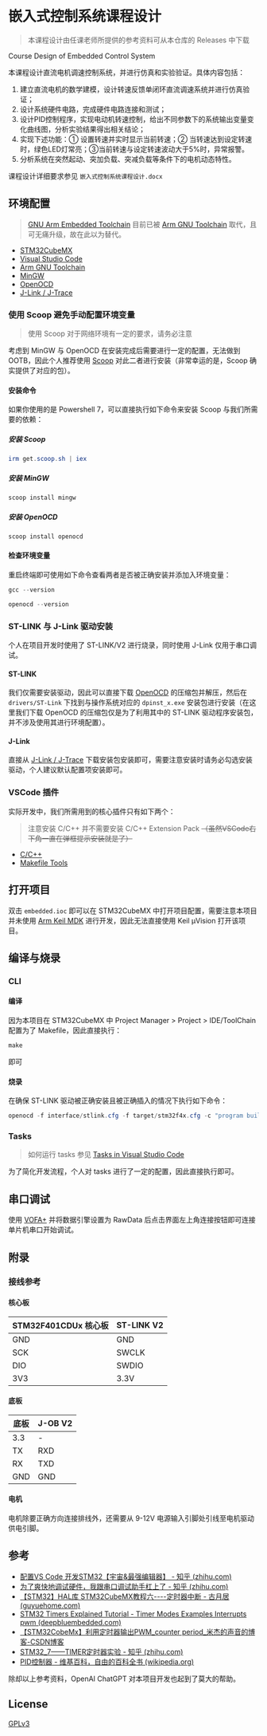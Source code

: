 # 嵌入式控制系统课程设计

> 本课程设计由任课老师所提供的参考资料可从本仓库的 Releases 中下载

Course Design of Embedded Control System

本课程设计直流电机调速控制系统，并进行仿真和实验验证。具体内容包括：

1. 建立直流电机的数学建模，设计转速反馈单闭环直流调速系统并进行仿真验证；
2. 设计系统硬件电路，完成硬件电路连接和测试；
3. 设计PID控制程序，实现电动机转速控制，给出不同参数下的系统输出变量变化曲线图，分析实验结果得出相关结论；
4. 实现下述功能：① 设置转速并实时显示当前转速；② 当转速达到设定转速时，绿色LED灯常亮；③当前转速与设定转速波动大于5%时，异常报警。
5. 分析系统在突然起动、突加负载、突减负载等条件下的电机动态特性。

课程设计详细要求参见 `嵌入式控制系统课程设计.docx`

## 环境配置

> [GNU Arm Embedded Toolchain](https://developer.arm.com/downloads/-/gnu-rm) 目前已被 [Arm GNU Toolchain](https://developer.arm.com/downloads/-/arm-gnu-toolchain-downloads) 取代，且可无痛升级，故在此以为替代。

- [STM32CubeMX](https://www.st.com/en/development-tools/stm32cubemx.html)
- [Visual Studio Code](https://code.visualstudio.com/)
- [Arm GNU Toolchain](https://developer.arm.com/downloads/-/arm-gnu-toolchain-downloads)
- [MinGW](https://osdn.net/projects/mingw/releases/)
- [OpenOCD](https://gnutoolchains.com/arm-eabi/openocd/)
- [J-Link / J-Trace](https://www.segger.com/downloads/jlink/)

### 使用 Scoop 避免手动配置环境变量

> 使用 Scoop 对于网络环境有一定的要求，请务必注意

考虑到 MinGW 与 OpenOCD 在安装完成后需要进行一定的配置，无法做到 OOTB，因此个人推荐使用 [Scoop](https://scoop.sh/) 对此二者进行安装（非常幸运的是，Scoop 确实提供了对应的包）。

#### 安装命令

如果你使用的是 Powershell 7，可以直接执行如下命令来安装 Scoop 与我们所需要的依赖：

##### 安装 Scoop

```powershell
irm get.scoop.sh | iex
```

##### 安装 MinGW

```powershell
scoop install mingw
```

##### 安装 OpenOCD

```powershell
scoop install openocd
```

#### 检查环境变量

重启终端即可使用如下命令查看两者是否被正确安装并添加入环境变量：

```powershell
gcc --version
```

```powershell
openocd --version
```

### ST-LINK 与 J-Link 驱动安装

个人在项目开发时使用了 ST-LINK/V2 进行烧录，同时使用 J-Link 仅用于串口调试。

#### ST-LINK

我们仅需要安装驱动，因此可以直接下载 [OpenOCD](https://gnutoolchains.com/arm-eabi/openocd/) 的压缩包并解压，然后在 `drivers/ST-Link` 下找到与操作系统对应的 `dpinst_x.exe` 安装包进行安装（在这里我们下载 OpenOCD 的压缩包仅是为了利用其中的 ST-LINK 驱动程序安装包，并不涉及使用其进行环境配置）。

#### J-Link

直接从 [J-Link / J-Trace](https://www.segger.com/downloads/jlink/) 下载安装包安装即可，需要注意安装时请务必勾选安装驱动，个人建议默认配置项安装即可。

### VSCode 插件

实际开发中，我们所需用到的核心插件只有如下两个：

> 注意安装 C/C++ 并不需要安装 C/C++ Extension Pack ~~（虽然VSCode右下角一直在弹框提示安装就是了）~~

- [C/C++](https://marketplace.visualstudio.com/items?itemName=ms-vscode.cpptools)
- [Makefile Tools](https://marketplace.visualstudio.com/items?itemName=ms-vscode.makefile-tools)

## 打开项目

双击 `embedded.ioc` 即可以在 STM32CubeMX 中打开项目配置，需要注意本项目并未使用 [Arm Keil MDK](https://www.keil.com/download/) 进行开发，因此无法直接使用 Keil µVision 打开该项目。

## 编译与烧录

### CLI

#### 编译

因为本项目在 STM32CubeMX 中 Project Manager > Project > IDE/ToolChain 配置为了 Makefile，因此直接执行：

```powershell
make
```

即可

#### 烧录

在确保 ST-LINK 驱动被正确安装且被正确插入的情况下执行如下命令：

```powershell
openocd -f interface/stlink.cfg -f target/stm32f4x.cfg -c "program build/embedded.hex verify reset exit"
```

### Tasks

> 如何运行 tasks 参见 [Tasks in Visual Studio Code](https://code.visualstudio.com/docs/editor/tasks)

为了简化开发流程，个人对 tasks 进行了一定的配置，因此直接执行即可。

## 串口调试

使用 [VOFA+](https://www.vofa.plus/) 并将数据引擎设置为 RawData 后点击界面左上角连接按钮即可连接单片机串口开始调试。

## 附录

### 接线参考

#### 核心板

| STM32F401CDUx 核心板 | ST-LINK V2 |
| -------------------- | ---------- |
| GND                  | GND        |
| SCK                  | SWCLK      |
| DIO                  | SWDIO      |
| 3V3                  | 3.3V       |

#### 底板

| 底板 | J-OB V2 |
| ---- | ------- |
| 3.3  | -       |
| TX   | RXD     |
| RX   | TXD     |
| GND  | GND     |

#### 电机

电机除要正确方向连接排线外，还需要从 9-12V 电源输入引脚处引线至电机驱动供电引脚。

## 参考

- [配置VS Code 开发STM32【宇宙&最强编辑器】 - 知乎 (zhihu.com)](https://zhuanlan.zhihu.com/p/468568448)
- [为了爽快地调试硬件，我跟串口调试助手杠上了 - 知乎 (zhihu.com)](https://zhuanlan.zhihu.com/p/54671276)
- [【STM32】HAL库 STM32CubeMX教程六----定时器中断 - 古月居 (guyuehome.com)](https://www.guyuehome.com/36007)
- [STM32 Timers Explained Tutorial - Timer Modes Examples Interrupts pwm (deepbluembedded.com)](https://deepbluembedded.com/stm32-timers-tutorial-hardware-timers-explained/)
- [【STM32CobeMx】利用定时器输出PWM_counter period_米杰的声音的博客-CSDN博客](https://blog.csdn.net/Roger_717/article/details/119699868)
- [STM32_7——TIMER定时器实验 - 知乎 (zhihu.com)](https://zhuanlan.zhihu.com/p/525439399)
- [PID控制器 - 维基百科，自由的百科全书 (wikipedia.org)](https://zh.wikipedia.org/wiki/PID控制器)

除却以上参考资料，OpenAI ChatGPT 对本项目开发也起到了莫大的帮助。

## License

[GPLv3](https://github.com/Moroshima/embedded-motor-control/blob/master/LICENSE)

